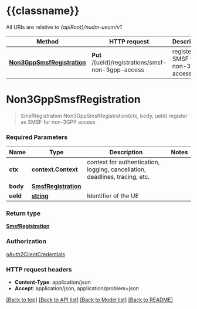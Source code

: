 # {{classname}}

All URIs are relative to *{apiRoot}/nudm-uecm/v1*

Method | HTTP request | Description
------------- | ------------- | -------------
[**Non3GppSmsfRegistration**](SMSFRegistrationForNon3GPPAccessApi.md#Non3GppSmsfRegistration) | **Put** /{ueId}/registrations/smsf-non-3gpp-access | register as SMSF for non-3GPP access

# **Non3GppSmsfRegistration**
> SmsfRegistration Non3GppSmsfRegistration(ctx, body, ueId)
register as SMSF for non-3GPP access

### Required Parameters

Name | Type | Description  | Notes
------------- | ------------- | ------------- | -------------
 **ctx** | **context.Context** | context for authentication, logging, cancellation, deadlines, tracing, etc.
  **body** | [**SmsfRegistration**](SmsfRegistration.md)|  | 
  **ueId** | [**string**](.md)| Identifier of the UE | 

### Return type

[**SmsfRegistration**](SmsfRegistration.md)

### Authorization

[oAuth2ClientCredentials](../README.md#oAuth2ClientCredentials)

### HTTP request headers

 - **Content-Type**: application/json
 - **Accept**: application/json, application/problem+json

[[Back to top]](#) [[Back to API list]](../README.md#documentation-for-api-endpoints) [[Back to Model list]](../README.md#documentation-for-models) [[Back to README]](../README.md)

